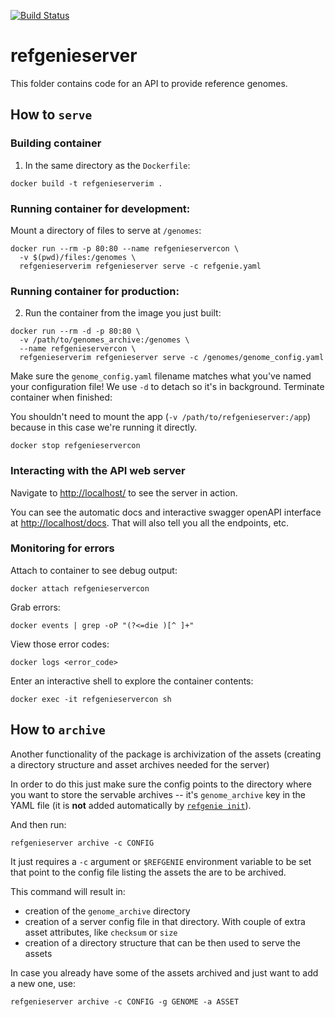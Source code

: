 [![Build Status](https://travis-ci.org/databio/refgenieserver.svg?branch=master)](https://travis-ci.org/databio/refgenieserver)

# refgenieserver

This folder contains code for an API to provide reference genomes.

## How to `serve`

### Building container

1. In the same directory as the `Dockerfile`:

```
docker build -t refgenieserverim .
```

### Running container for development:

Mount a directory of files to serve at `/genomes`:

```
docker run --rm -p 80:80 --name refgenieservercon \
  -v $(pwd)/files:/genomes \
  refgenieserverim refgenieserver serve -c refgenie.yaml 
```

### Running container for production:

2. Run the container from the image you just built:

```
docker run --rm -d -p 80:80 \
  -v /path/to/genomes_archive:/genomes \
  --name refgenieservercon \
  refgenieserverim refgenieserver serve -c /genomes/genome_config.yaml 
```

Make sure the `genome_config.yaml` filename matches what you've named your configuration file! We use `-d` to detach so it's in background. Terminate container when finished:

You shouldn't need to mount the app (`-v /path/to/refgenieserver:/app`) because in this case we're running it directly.

```
docker stop refgenieservercon
```


### Interacting with the API web server

Navigate to [http://localhost/](http://localhost/) to see the server in action.

You can see the automatic docs and interactive swagger openAPI interface at [http://localhost/docs](http://localhost/docs). That will also tell you all the endpoints, etc.


### Monitoring for errors

Attach to container to see debug output:

```
docker attach refgenieservercon
```

Grab errors:

```
docker events | grep -oP "(?<=die )[^ ]+"
```

View those error codes:

```
docker logs <error_code>
```

Enter an interactive shell to explore the container contents:

```
docker exec -it refgenieservercon sh
```

## How to `archive`

Another functionality of the package is archivization of the assets (creating a directory structure and asset archives needed for the server)

In order to do this just make sure the config points to the directory where you want to store the servable archives -- it's `genome_archive` key in the YAML file (it is __not__ added automatically by [`refgenie init`](http://refgenie.databio.org/en/latest/usage/#refgenie-init-help)). 

And then run: 
```
refgenieserver archive -c CONFIG
````
It just requires a `-c` argument or `$REFGENIE` environment variable to be set that point to the config file listing the assets the are to be archived.

This command will result in:
- creation of the `genome_archive` directory
- creation of a server config file in that directory. With couple of extra asset attributes, like `checksum` or `size`
- creation of a directory structure that can be then used to serve the assets

In case you already have some of the assets archived and just want to add a new one, use:

```
refgenieserver archive -c CONFIG -g GENOME -a ASSET
```


